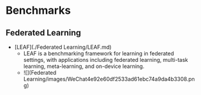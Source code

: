 # Benchmarks

## Federated Learning
- [LEAF](./Federated Learning/LEAF.md)
  - LEAF is a benchmarking framework for learning in federated settings, with applications including federated learning, multi-task learning, meta-learning, and on-device learning. 
  - ![](Federated Learning/images/WeChat4e92e60df2533ad61ebc74a9da4b3308.png)

